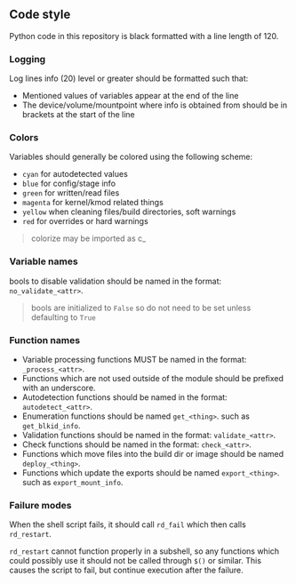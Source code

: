 ## Code style

Python code in this repository is black formatted with a line length of 120.

### Logging

Log lines info (20) level or greater should be formatted such that:

* Mentioned values of variables appear at the end of the line
* The device/volume/mountpoint where info is obtained from should be in brackets at the start of the line

### Colors

Variables should generally be colored using the following scheme:

* `cyan` for autodetected values
* `blue` for config/stage info
* `green` for written/read files
* `magenta` for kernel/kmod related things
* `yellow` when cleaning files/build directories, soft warnings
* `red` for overrides or hard warnings

> colorize may be imported as c_

### Variable names

bools to disable validation should be named in the format: `no_validate_<attr>`.

> bools are initialized to `False` so do not need to be set unless defaulting to `True`

### Function names

* Variable processing functions MUST be named in the format: `_process_<attr>`.
* Functions which are not used outside of the module should be prefixed with an underscore.
* Autodetection functions should be named in the format: `autodetect_<attr>`.
* Enumeration functions should be named `get_<thing>`. such as `get_blkid_info`.
* Validation functions should be named in the format: `validate_<attr>`.
* Check functions should be named in the format: `check_<attr>`.
* Functions which move files into the build dir or image should be named `deploy_<thing>`.
* Functions which update the exports should be named `export_<thing>`. such as `export_mount_info`.

### Failure modes

When the shell script fails, it should call `rd_fail` which then calls `rd_restart`.

`rd_restart` cannot function properly in a subshell, so any functions which could possibly use it should not be called through `$()` or similar. This causes the script to fail, but continue execution after the failure.


